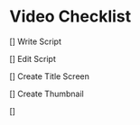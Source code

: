 # Video Checklist

[] Write Script

[] Edit Script

[] Create Title Screen
 
[] Create Thumbnail

[] 
